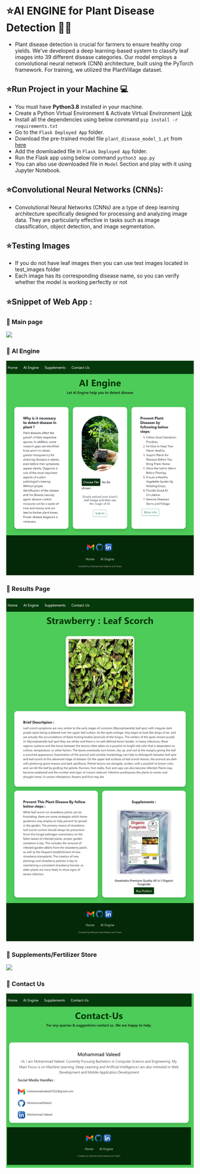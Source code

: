 # ⭐AI ENGINE for Plant Disease Detection 🌱🤖
* Plant disease detection is crucial for farmers to ensure healthy crop yields. We've developed a deep learning-based system to classify leaf images into 39
  different disease categories. Our model employs a convolutional neural network (CNN) architecture, built using the PyTorch framework. For training, we utilized
  the PlantVillage dataset.

## ⭐Run Project in your Machine 💻
* You must have **Python3.8** installed in your machine.
* Create a Python Virtual Environment & Activate Virtual Environment [Link](https://docs.python.org/3/tutorial/venv.html)
* Install all the dependencies using below command
    `pip install -r requirements.txt`
* Go to the `Flask Deployed App` folder.
* Download the pre-trained model file `plant_disease_model_1.pt` from [here](https://drive.google.com/file/d/1HrNvhWIDOb5ygQpa0DH7IdRX4wmVzDoP/view?usp=sharing)
* Add the downloaded file in `Flask Deployed App` folder.
* Run the Flask app using below command `python3 app.py`
* You can also use downloaded file in `Model` Section and play with it using Jupyter Notebook.

## ⭐Convolutional Neural Networks (CNNs): 
* Convolutional Neural Networks (CNNs) are a type of deep learning architecture specifically designed for processing and analyzing image data. They are
  particularly effective in tasks such as image classification, object detection, and image segmentation.

## ⭐Testing Images

* If you do not have leaf images then you can use test images located in test_images folder
* Each image has its corresponding disease name, so you can verify whether the model is working perfectly or not

## ⭐Snippet of Web App :
### 🔷 Main page
<img src = "Web Page Images/Home.png"> <br>
### 🔷 AI Engine 
<img src = "Web Page Images/AI Engine.png"> <br>
### 🔷 Results Page 
<img src = "Web Page Images/Result.png"> <br>
### 🔷 Supplements/Fertilizer  Store
<img src = "Web Page Images/Market.png"> <br>
### 🔷 Contact Us 
<img src = "Web Page Images/Contact.png"> <br><br>
